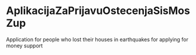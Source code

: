 # AplikacijaZaPrijavuOstecenjaSisMosZup
Application for people who lost their houses in earthquakes for applying for money support
